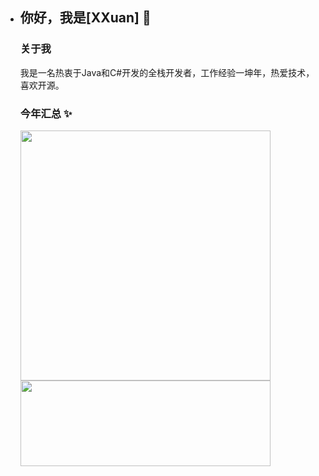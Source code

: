 - ## 你好，我是[XXuan] 👋

  ### 关于我

  我是一名热衷于Java和C#开发的全栈开发者，工作经验一坤年，热爱技术，喜欢开源。

  ### 今年汇总 ✨
  
  <img align="" width="400px" src="https://github-readme-stats.vercel.app/api?username=XXuanDev&hide_title=true&hide_border=true&show_icons=true&include_all_commits=true&line_height=21&bg_color=0,EC6C6C,FFD479,FFFC79,73FA79&theme=graywhite&locale=cn" /><img align="" width="400px" height="137px" src="https://github-readme-stats.vercel.app/api/top-langs/?username=XXuanDev&hide_title=true&hide_border=true&layout=compact&bg_color=0,73FA79,73FDFF,D783FF&theme=graywhite&locale=cn" />
